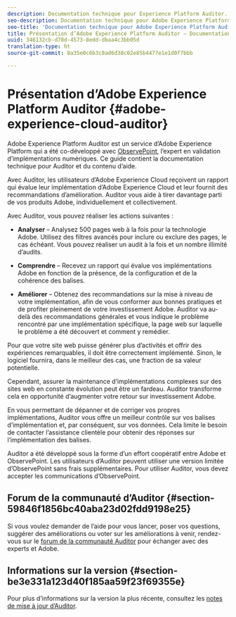 ```yaml
---
description: Documentation technique pour Experience Platform Auditor.
seo-description: Documentation technique pour Adobe Experience Platform Auditor.
seo-title: 'Documentation technique pour Adobe Experience Platform Auditor '
title: Présentation d’Adobe Experience Platform Auditor – Documentation technique
uuid: 346132cb-d78d-4573-8edd-dbaa4c3bb05d
translation-type: ht
source-git-commit: 8a35e0c6b3c8ad6d38c02e85b4477e1e1d0f7bbb

---
```



# Présentation d’Adobe Experience Platform Auditor {#adobe-experience-cloud-auditor}

Adobe Experience Platform Auditor est un service d’Adobe Experience Platform qui a été co-développé avec [ObservePoint](https://www.observepoint.com/), l’expert en validation d’implémentations numériques. Ce guide contient la documentation technique pour Auditor et du contenu d’aide.

Avec Auditor, les utilisateurs d’Adobe Experience Cloud reçoivent un rapport qui évalue leur implémentation d’Adobe Experience Cloud et leur fournit des recommandations d’amélioration. Auditor vous aide à tirer davantage parti de vos produits Adobe, individuellement et collectivement.

Avec Auditor, vous pouvez réaliser les actions suivantes :

* **Analyser** – Analysez 500 pages web à la fois pour la technologie Adobe. Utilisez des filtres avancés pour inclure ou exclure des pages, le cas échéant. Vous pouvez réaliser un audit à la fois et un nombre illimité d’audits.

* **Comprendre** – Recevez un rapport qui évalue vos implémentations Adobe en fonction de la présence, de la configuration et de la cohérence des balises.

* **Améliorer** – Obtenez des recommandations sur la mise à niveau de votre implémentation, afin de vous conformer aux bonnes pratiques et de profiter pleinement de votre investissement Adobe. Auditor va au-delà des recommandations générales et vous indique le problème rencontré par une implémentation spécifique, la page web sur laquelle le problème a été découvert et comment y remédier.

Pour que votre site web puisse générer plus d’activités et offrir des expériences remarquables, il doit être correctement implémenté. Sinon, le logiciel fournira, dans le meilleur des cas, une fraction de sa valeur potentielle.

Cependant, assurer la maintenance d’implémentations complexes sur des sites web en constante évolution peut être un fardeau. Auditor transforme cela en opportunité d’augmenter votre retour sur investissement Adobe.

En vous permettant de dépanner et de corriger vos propres implémentations, Auditor vous offre un meilleur contrôle sur vos balises d’implémentation et, par conséquent, sur vos données. Cela limite le besoin de contacter l’assistance clientèle pour obtenir des réponses sur l’implémentation des balises.

Auditor a été développé sous la forme d’un effort coopératif entre Adobe et ObservePoint. Les utilisateurs d’Auditor peuvent utiliser une version limitée d’ObservePoint sans frais supplémentaires. Pour utiliser Auditor, vous devez accepter les communications d’ObservePoint.

## Forum de la communauté d’Auditor {#section-59846f1856bc40aba23d02fdd9198e25}

Si vous voulez demander de l’aide pour vous lancer, poser vos questions, suggérer des améliorations ou voter sur les améliorations à venir, rendez-vous sur le [forum de la communauté Auditor](https://forums.adobe.com/community/experience-cloud/platform/core-services/activation-service/auditor) pour échanger avec des experts et Adobe.

## Informations sur la version {#section-be3e331a123d40f185aa59f23f69355e}

Pour plus d’informations sur la version la plus récente, consultez les [notes de mise à jour d’Auditor](release-notes.md#topic-8fa9e41bc3a54240b1873cebe36b75b1).
